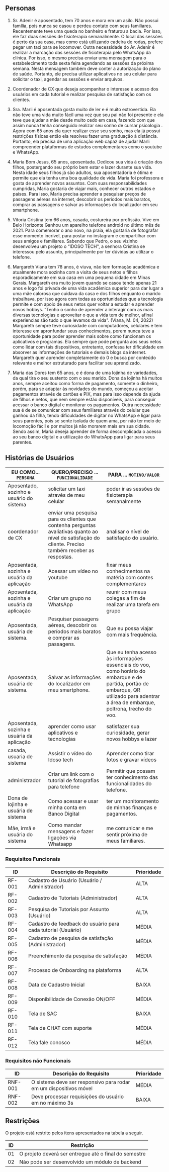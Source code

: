 
## Personas

1) Sr. Adenir é aposentado, tem 70 anos e mora em um asilo. Não possui família, pois nunca se casou e perdeu contato com seus familiares. Recentemente teve uma queda no banheiro e fraturou a bacia. Por isso, ele faz duas sessões de fisioterapia semanalmente. O local das sessões é perto da sua casa, mas como está utilizando cadeira de rodas, prefere pegar um taxi para se locomover.
Outra necessidade do Ar. Adenir é realizar a marcação das sessões de fisioterapia pelo WhatsApp da clínica. Por isso, o mesmo precisa enviar uma mensagem para o estabelecimento toda sexta feira agendando as sessões da próxima semana. Nesta mensagem também deve conter a autorização do plano de saúde.
Portanto, ele precisa utilizar aplicativos no seu celular para solicitar o taxi, agendar as sessões e enviar arquivos.

2) Coordenador de CX que deseja acompanhar o interesse e acesso dos usuários em cada tutorial e realizar pesquisa de satisfação com os clientes.

3) Sra. Marli é aposentada gosta muito de ler e é muito extrovertida. Ela não teve uma vida muito fácil uma vez que seu pai não foi presente e ela teve que ajudar a mãe desde muito cedo em casa, fazendo com que assim nunca tenha conseguido realizar seu sonho de cursar psicologia . Agora com 65 anos ela quer realizar esse seu sonho, mas ela já possui restrições físicas então ela resolveu fazer uma graduação à distância.
Portanto, ela precisa de uma aplicação web capaz de ajudar Marli compreender plataformas de estudos complementares como o youtube e WhatsApp.

4) Maria Bom Jesus, 65 anos, aposentada. Dedicou sua vida à criação dos filhos, postergando seu próprio bem estar e
lazer durante sua vida. Nesta idade seus filhos já são adultos, sua aposentadoria é ótima e permite que ela tenha uma
boa qualidade de vida. Maria foi professora e gosta de aprender novos assuntos. Com suas responsabilidades cumpridas,
Maria gostaria de viajar mais, conhecer outros estados e países. Para isso, Maria precisa aprender a pesquisar
preços de passagens aéreas na internet, descobrir os períodos mais baratos, comprar as passagens e salvar as
informações do localizador em seu smartphone.

5) Vitoria Cristina tem 66 anos, casada, costureira por profissão. Vive em Belo Horizonte Ganhou um aparelho telefone android no último mês de 2021. Para comemorar o ano novo, na praia, ela gostaria de fotografar esse momento incrível, para postar no instagram e compartilhar com seus amigos e familiares. Sabendo que Pedro, o seu vizinho desenvolveu um projeto o “IDOSO TECH’’, a senhora Cristina se interessou pelo assunto, principalmente por ter dúvidas ao utilizar o telefone.

6) Margareth Viana tem 78 anos, é viuva, não tem formação acadêmica e atualmente mora sozinha com a visita de seus netos e filhos esporadicamente em sua casa em uma pequena cidade em Minas Gerais. Margareth era muito jovem quando se casou tendo apenas 21 anos e logo foi privada de uma vida acadêmica superior para dar lugar a uma mãe calorosa que cuidava da casa e dos filhos enquanto o marido trabalhava, por isso agora com todas as oportunidades que a tecnologia permite e com apoio de seus netos quer voltar a estudar e aprender novos hobbys. “Tenho o sonho de aprender a interagir com as mais diversas tecnologias e aproveitar o que a vida tem de melhor, afinal experiencias são tudo o que levamos da vida". (Viana, M. 04, 2022) Margareth sempre teve curiosidade com computadores, celulares e tem interesse em apronfundar seus conhecimentos, porem nunca teve a oportunidade para poder aprender mais sobre como funcionam os aplicativos e programas. Ela sempre que pode pergunta aos seus netos como lidar com tais dispositivos, entretanto, confessa ter dificuldade em absorver as informações de tutoriais e demais blogs da internet. Margareth quer aprender completamente do 0 e busca por conteúdo relevante e melhor estruturado para facilitar seu aprendizado.

7) Maria das Dores tem 65 anos, e é dona de uma lojinha de variedades, da qual tira o seu sustento com o seu marido. Dona da lojinha há muitos anos, sempre aceitou como forma de pagamento, somente o dinheiro, porém, para se adaptar às novidades do mundo, começou a aceitar pagamentos através de cartões e PIX, mas para isso depende da ajuda de filhos e netos, que nem sempre estão disponíveis, para conseguir acessar o banco digital e monitorar os pagamentos. Outra necessidade sua é de se comunicar com seus familiares através do celular que ganhou da filha, tendo dificuldades de digitar no WhatsApp e ligar para seus parentes, pois se sente isolada de quem ama, por não ter meio de locomoção fácil e por muitos já não morarem mais em sua cidade. Sendo assim, Maria deseja aprender de forma descomplicada o acesso ao seu banco digital e a utilização do WhatsApp para ligar para seus parentes.

## Histórias de Usuários

|EU COMO... `PERSONA`| QUERO/PRECISO ... `FUNCIONALIDADE` |PARA ... `MOTIVO/VALOR`                 |
|--------------------|------------------------------------|----------------------------------------|
|Aposentado, sozinho e usuário do sistema | solicitar um taxi através de meu celular| poder ir as sessões de fisioterapia semanalmente |
|coordenador de CX | enviar uma pesquisa para os clientes que contenha perguntas avaliativas quanto ao nível de satisfação do cliente. Preciso também receber as respostas.| analisar o nível de satisfação do usuário. |
|Aposentada, sozinha e usuária da aplicação |Acessar um vídeo no youtube |fixar meus conhecimentos  na matéria com contes  complementares |
|Aposentada, sozinha e usuária da aplicação |Criar um grupo no WhatsApp |reunir com meus colegas a fim de realizar uma tarefa em grupo |
|Aposentada, usuária de sistema. | Pesquisar passagens aéreas, descobrir os períodos mais baratos e comprar as passagens. | Que eu possa viajar com mais frequência. |
|Aposentada, usuária de sistema. | Salvar as informações do localizador em meu smartphone. | Que eu tenha acesso às informações essenciais do voo, como horário do embarque e de partida, portão de embarque, QR utilizado para adentrar a área de embarque, poltrona, trecho do voo. |
|Aposentada, sozinha e usuária da aplicação | aprender como usar aplicativos e tecnologias | satisfazer sua curiosidade, gerar novos hobbys e lazer|
|casada, usuaria de sistema| Assistir o vídeo do Idoso tech| Aprender como tirar fotos e gravar vídeos|
|administrador| Criar um link com o tutorial de fotografias para telefone| Permitir que possam ter conhecimento das funcionalidades do telefone.|
|Dona de lojinha e usuária de sistema | Como acessar e usar minha conta em Banco Digital | ter um monitoramento de minhas finanças e pagamentos. |
|Mãe, irmã e usuária do sistema | Como mandar mensagens e fazer ligações via Whatsapp | me comunicar e me sentir próxima de meus familiares. |

### Requisitos Funcionais
| ID     | Descrição do Requisito                                                                                                                   | Prioridade |
|--------|------------------------------------------------------------------------------------------------------------------------------------------|------------|
| RF-001 | Cadastro de Usuário (Usuário / Administrador)          | ALTA       |
| RF-002 | Cadastro de Tutoriais (Administrador) | ALTA       |
| RF-003 | Pesquisa de Tutoriais por Assunto (Usuário)                                                       | ALTA       |
| RF-004 | Cadastro de feedback do usuário para cada tutorial (Usuário)                                                           | MÉDIA       |
| RF-005 | Cadastro de pesquisa de satisfação (Administrador)       | MÉDIA       |
| RF-006 | Preenchimento da pesquisa de satisfação                  | MÉDIA       |
| RF-007 | Processo de Onboarding na plataforma               | ALTA       |
| RF-008 | Data de Cadastro Inicial| BAIXA   |
| RF-009 | Disponibilidade de Conexão ON/OFF| MÉDIA   |
| RF-010 | Tela de SAC| BAIXA  |
| RF-011 | Tela de CHAT com suporte| MÉDIA  |
|RF-012  | Tela fale conosco| MÉDIA|


### Requisitos não Funcionais

|ID     | Descrição do Requisito  |Prioridade |
|-------|-------------------------|----|
|RNF-001| O sistema deve ser responsivo para rodar em um dispositivos móvel | MÉDIA |
|RNF-002| Deve processar requisições do usuário em no máximo 3s |  BAIXA |


## Restrições

O projeto está restrito pelos itens apresentados na tabela a seguir.

|ID| Restrição                                             |
|--|-------------------------------------------------------|
|01| O projeto deverá ser entregue até o final do semestre |
|02| Não pode ser desenvolvido um módulo de backend        |
